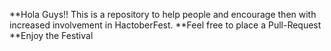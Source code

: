 **Hola Guys!! This is a repository to help people and encourage then with increased involvement in HactoberFest.
**Feel free to place a Pull-Request
**Enjoy the Festival
